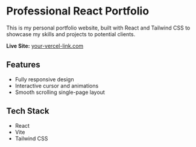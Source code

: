 # Professional React Portfolio

This is my personal portfolio website, built with React and Tailwind CSS to showcase my skills and projects to potential clients.

**Live Site:** [your-vercel-link.com](https://your-vercel-link.com)

## Features
- Fully responsive design
- Interactive cursor and animations
- Smooth scrolling single-page layout

## Tech Stack
- React
- Vite
- Tailwind CSS
